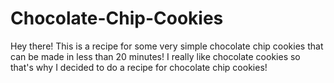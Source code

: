 # Chocolate-Chip-Cookies
Hey there! This is a recipe for some very simple chocolate chip cookies that can be made in less than 20 minutes! I really like chocolate cookies so that's why I decided to do a recipe for chocolate chip cookies!
